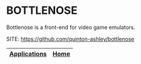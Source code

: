 # BOTTLENOSE
 
 Bottlenose is a front-end for video game emulators.
 
 SITE: https://github.com/quinton-ashley/bottlenose

 | [Applications](https://portable-linux-apps.github.io/apps.html) | [Home](https://portable-linux-apps.github.io)
 | --- | --- |
